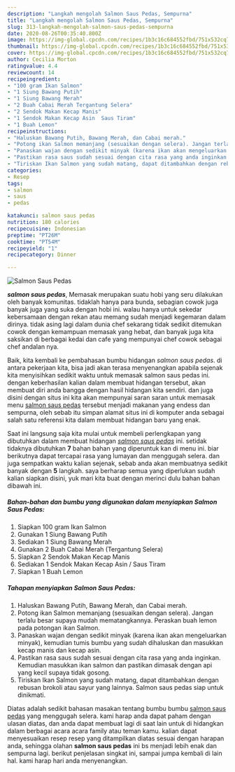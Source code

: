 ```yaml
---
description: "Langkah mengolah Salmon Saus Pedas, Sempurna"
title: "Langkah mengolah Salmon Saus Pedas, Sempurna"
slug: 313-langkah-mengolah-salmon-saus-pedas-sempurna
date: 2020-08-26T00:35:40.800Z
image: https://img-global.cpcdn.com/recipes/1b3c16c684552fbd/751x532cq70/salmon-saus-pedas-foto-resep-utama.jpg
thumbnail: https://img-global.cpcdn.com/recipes/1b3c16c684552fbd/751x532cq70/salmon-saus-pedas-foto-resep-utama.jpg
cover: https://img-global.cpcdn.com/recipes/1b3c16c684552fbd/751x532cq70/salmon-saus-pedas-foto-resep-utama.jpg
author: Cecilia Morton
ratingvalue: 4.4
reviewcount: 14
recipeingredient:
- "100 gram Ikan Salmon"
- "1 Siung Bawang Putih"
- "1 Siung Bawang Merah"
- "2 Buah Cabai Merah Tergantung Selera"
- "2 Sendok Makan Kecap Manis"
- "1 Sendok Makan Kecap Asin  Saus Tiram"
- "1 Buah Lemon"
recipeinstructions:
- "Haluskan Bawang Putih, Bawang Merah, dan Cabai merah."
- "Potong ikan Salmon memanjang (sesuaikan dengan selera). Jangan terlalu besar supaya mudah mematangkannya. Peraskan buah lemon pada potongan ikan Salmon."
- "Panaskan wajan dengan sedikit minyak (karena ikan akan mengeluarkan minyak), kemudian tumis bumbu yang sudah dihaluskan dan masukkan kecap manis dan kecap asin."
- "Pastikan rasa saus sudah sesuai dengan cita rasa yang anda inginkan. Kemudian masukkan ikan salmon dan pastikan dimasak dengan api yang kecil supaya tidak gosong."
- "Tiriskan Ikan Salmon yang sudah matang, dapat ditambahkan dengan rebusan brokoli atau sayur yang lainnya. Salmon saus pedas siap untuk dinikmati."
categories:
- Resep
tags:
- salmon
- saus
- pedas

katakunci: salmon saus pedas 
nutrition: 180 calories
recipecuisine: Indonesian
preptime: "PT26M"
cooktime: "PT54M"
recipeyield: "1"
recipecategory: Dinner

---
```



![Salmon Saus Pedas](https://img-global.cpcdn.com/recipes/1b3c16c684552fbd/751x532cq70/salmon-saus-pedas-foto-resep-utama.jpg)

<b><i>salmon saus pedas</i></b>, Memasak merupakan suatu hobi yang seru dilakukan oleh banyak komunitas. tidaklah hanya para bunda, sebagian cowok juga banyak juga yang suka dengan hobi ini. walau hanya untuk sekedar kebersamaan dengan rekan atau memang sudah menjadi kegemaran dalam dirinya. tidak asing lagi dalam dunia chef sekarang tidak sedikit ditemukan cowok dengan kemampuan memasak yang hebat, dan banyak juga kita saksikan di berbagai kedai dan cafe yang mempunyai chef cowok sebagai chef andalan nya.

Baik, kita kembali ke pembahasan bumbu hidangan <i>salmon saus pedas</i>. di antara pekerjaan kita, bisa jadi akan terasa menyenangkan apabila sejenak kita menyisihkan sedikit waktu untuk memasak salmon saus pedas ini. dengan keberhasilan kalian dalam membuat hidangan tersebut, akan membuat diri anda bangga dengan hasil hidangan kita sendiri. dan juga disini dengan situs ini kita akan mempunyai saran saran untuk memasak menu <u>salmon saus pedas</u> tersebut menjadi makanan yang endess dan sempurna, oleh sebab itu simpan alamat situs ini di komputer anda sebagai salah satu referensi kita dalam membuat hidangan baru yang enak.




Saat ini langsung saja kita mulai untuk membeli perlengkapan yang dibutuhkan dalam membuat hidangan <u><i>salmon saus pedas</i></u> ini. setidak tidaknya dibutuhkan <b>7</b> bahan bahan yang diperuntuk kan di menu ini. biar berikutnya dapat tercapai rasa yang lumayan dan menggugah selera. dan juga sempatkan waktu kalian sejenak, sebab anda akan membuatnya sedikit banyak dengan <b>5</b> langkah. saya berharap semua yang diperlukan sudah kalian siapkan disini, yuk mari kita buat dengan merinci dulu bahan bahan dibawah ini.

<!--inarticleads1-->

##### Bahan-bahan dan bumbu yang digunakan dalam menyiapkan Salmon Saus Pedas:

1. Siapkan 100 gram Ikan Salmon
1. Gunakan 1 Siung Bawang Putih
1. Sediakan 1 Siung Bawang Merah
1. Gunakan 2 Buah Cabai Merah (Tergantung Selera)
1. Siapkan 2 Sendok Makan Kecap Manis
1. Sediakan 1 Sendok Makan Kecap Asin / Saus Tiram
1. Siapkan 1 Buah Lemon




<!--inarticleads2-->

##### Tahapan menyiapkan Salmon Saus Pedas:

1. Haluskan Bawang Putih, Bawang Merah, dan Cabai merah.
1. Potong ikan Salmon memanjang (sesuaikan dengan selera). Jangan terlalu besar supaya mudah mematangkannya. Peraskan buah lemon pada potongan ikan Salmon.
1. Panaskan wajan dengan sedikit minyak (karena ikan akan mengeluarkan minyak), kemudian tumis bumbu yang sudah dihaluskan dan masukkan kecap manis dan kecap asin.
1. Pastikan rasa saus sudah sesuai dengan cita rasa yang anda inginkan. Kemudian masukkan ikan salmon dan pastikan dimasak dengan api yang kecil supaya tidak gosong.
1. Tiriskan Ikan Salmon yang sudah matang, dapat ditambahkan dengan rebusan brokoli atau sayur yang lainnya. Salmon saus pedas siap untuk dinikmati.




Diatas adalah sedikit bahasan masakan tentang bumbu bumbu <u>salmon saus pedas</u> yang menggugah selera. kami harap anda dapat paham dengan ulasan diatas, dan anda dapat membuat lagi di saat lain untuk di hidangkan dalam berbagai acara acara family atau teman kamu. kalian dapat menyesuaikan resep resep yang ditampilkan diatas sesuai dengan harapan anda, sehingga olahan <b>salmon saus pedas</b> ini bs menjadi lebih enak dan sempurna lagi. berikut penjelasan singkat ini, sampai jumpa kembali di lain hal. kami harap hari anda menyenangkan.
